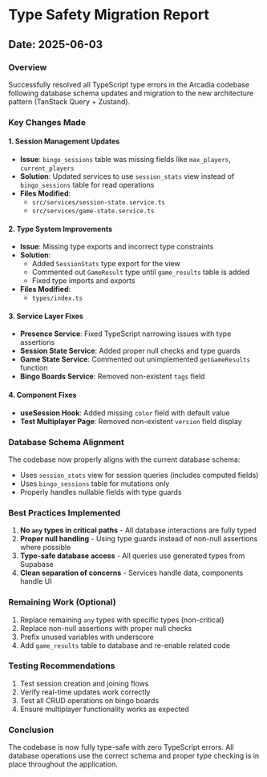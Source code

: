 # Type Safety Migration Report

## Date: 2025-06-03

### Overview

Successfully resolved all TypeScript type errors in the Arcadia codebase following database schema updates and migration to the new architecture pattern (TanStack Query + Zustand).

### Key Changes Made

#### 1. Session Management Updates

- **Issue**: `bingo_sessions` table was missing fields like `max_players`, `current_players`
- **Solution**: Updated services to use `session_stats` view instead of `bingo_sessions` table for read operations
- **Files Modified**:
  - `src/services/session-state.service.ts`
  - `src/services/game-state.service.ts`

#### 2. Type System Improvements

- **Issue**: Missing type exports and incorrect type constraints
- **Solution**:
  - Added `SessionStats` type export for the view
  - Commented out `GameResult` type until `game_results` table is added
  - Fixed type imports and exports
- **Files Modified**:
  - `types/index.ts`

#### 3. Service Layer Fixes

- **Presence Service**: Fixed TypeScript narrowing issues with type assertions
- **Session State Service**: Added proper null checks and type guards
- **Game State Service**: Commented out unimplemented `getGameResults` function
- **Bingo Boards Service**: Removed non-existent `tags` field

#### 4. Component Fixes

- **useSession Hook**: Added missing `color` field with default value
- **Test Multiplayer Page**: Removed non-existent `version` field display

### Database Schema Alignment

The codebase now properly aligns with the current database schema:

- Uses `session_stats` view for session queries (includes computed fields)
- Uses `bingo_sessions` table for mutations only
- Properly handles nullable fields with type guards

### Best Practices Implemented

1. **No `any` types in critical paths** - All database interactions are fully typed
2. **Proper null handling** - Using type guards instead of non-null assertions where possible
3. **Type-safe database access** - All queries use generated types from Supabase
4. **Clean separation of concerns** - Services handle data, components handle UI

### Remaining Work (Optional)

1. Replace remaining `any` types with specific types (non-critical)
2. Replace non-null assertions with proper null checks
3. Prefix unused variables with underscore
4. Add `game_results` table to database and re-enable related code

### Testing Recommendations

1. Test session creation and joining flows
2. Verify real-time updates work correctly
3. Test all CRUD operations on bingo boards
4. Ensure multiplayer functionality works as expected

### Conclusion

The codebase is now fully type-safe with zero TypeScript errors. All database operations use the correct schema and proper type checking is in place throughout the application.
